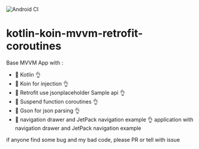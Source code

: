 ![Android CI](https://github.com/sm-alfariz/kotlin-koin-mvvm-retrofit-coroutines/workflows/Android%20CI/badge.svg)
# kotlin-koin-mvvm-retrofit-coroutines
Base MVVM App with :
- 🔖 Kotlin 👌
- 🔖 Koin for injection 👌
- 🔖 Retrofit use jsonplaceholder Sample api 👌
- 🔖 Suspend function coroutines 👌
- 🔖 Gson for json parsing 👌
- 🔖 navigation drawer and JetPack navigation example 👌
application with navigation drawer and JetPack navigation example

if anyone find some bug and my bad code, please PR or tell with issue
